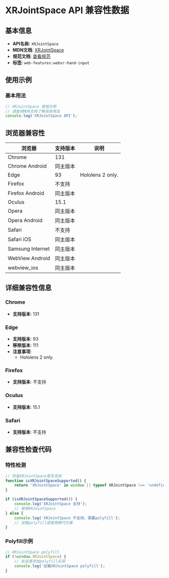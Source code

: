# XRJointSpace API 兼容性数据

## 基本信息

- **API名称**: `XRJointSpace`
- **MDN文档**: [XRJointSpace](https://developer.mozilla.org/docs/Web/API/XRJointSpace)
- **规范文档**: [查看规范](https://immersive-web.github.io/webxr-hand-input/#xrhand-interface)
- **标签**: `web-features:webxr-hand-input`

## 使用示例

### 基本用法

```javascript
// XRJointSpace 使用示例
// 请查阅MDN文档了解具体用法
console.log('XRJointSpace API');
```

## 浏览器兼容性

| 浏览器 | 支持版本 | 说明 |
|--------|----------|------|
| Chrome | 131 |  |
| Chrome Android | 同主版本 |  |
| Edge | 93 | Hololens 2 only. |
| Firefox | 不支持 |  |
| Firefox Android | 同主版本 |  |
| Oculus | 15.1 |  |
| Opera | 同主版本 |  |
| Opera Android | 同主版本 |  |
| Safari | 不支持 |  |
| Safari iOS | 同主版本 |  |
| Samsung Internet | 同主版本 |  |
| WebView Android | 同主版本 |  |
| webview_ios | 同主版本 |  |

## 详细兼容性信息

### Chrome

- **支持版本**: 131

### Edge

- **支持版本**: 93
- **移除版本**: 111
- **注意事项**:
  - Hololens 2 only.

### Firefox

- **支持版本**: 不支持

### Oculus

- **支持版本**: 15.1

### Safari

- **支持版本**: 不支持

## 兼容性检查代码

### 特性检测

```javascript
// 检查XRJointSpace是否支持
function isXRJointSpaceSupported() {
    return 'XRJointSpace' in window || typeof XRJointSpace !== 'undefined';
}

if (isXRJointSpaceSupported()) {
    console.log('XRJointSpace 支持');
    // 使用XRJointSpace
} else {
    console.log('XRJointSpace 不支持，需要polyfill');
    // 加载polyfill或使用替代方案
}
```

### Polyfill示例

```javascript
// XRJointSpace polyfill
if (!window.XRJointSpace) {
    // 在这里添加polyfill实现
    console.log('加载XRJointSpace polyfill');
}
```

